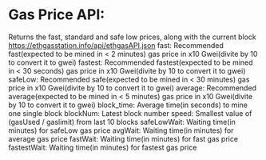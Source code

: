 # Gas Price API:
Returns the fast, standard and safe low prices, along with the current block
https://ethgasstation.info/api/ethgasAPI.json
fast: Recommended fast(expected to be mined in < 2 minutes) gas price in x10 Gwei(divite by 10 to convert it to gwei)
fastest: Recommended fastest(expected to be mined in < 30 seconds) gas price in x10 Gwei(divite by 10 to convert it to gwei)
safeLow: Recommended safe(expected to be mined in < 30 minutes) gas price in x10 Gwei(divite by 10 to convert it to gwei)
average: Recommended average(expected to be mined in < 5 minutes) gas price in x10 Gwei(divite by 10 to convert it to gwei)
block_time: Average time(in seconds) to mine one single block
blockNum: Latest block number
speed: Smallest value of (gasUsed / gaslimit) from last 10 blocks
safeLowWait: Waiting time(in minutes) for safeLow gas price
avgWait: Waiting time(in minutes) for average gas price
fastWait: Waiting time(in minutes) for fast gas price
fastestWait: Waiting time(in minutes) for fastest gas price
